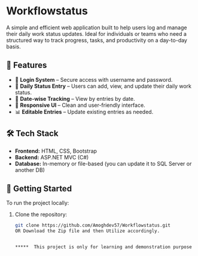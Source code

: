 # Workflowstatus

A simple and efficient web application built to help users log and manage their daily work status updates. Ideal for individuals or teams who need a structured way to track progress, tasks, and productivity on a day-to-day basis.

## 📌 Features

- 🔐 **Login System** – Secure access with username and password.
- 📝 **Daily Status Entry** – Users can add, view, and update their daily work status.
- 📅 **Date-wise Tracking** – View by entries by date.
- 🧾 **Responsive UI** – Clean and user-friendly interface.
- 📊 **Editable Entries** – Update existing entries as needed.

## 🛠️ Tech Stack

- **Frontend:** HTML, CSS, Bootstrap
- **Backend:** ASP.NET MVC (C#)
- **Database:** In-memory or file-based (you can update it to SQL Server or another DB)

## 🚀 Getting Started

To run the project locally:

1. Clone the repository:
   ```bash
   git clone https://github.com/Amoghdev57/Workflowstatus.git
   OR Download the Zip file and then Utilize accordingly.


   *****  This project is only for learning and demonstration purpose only. *****
